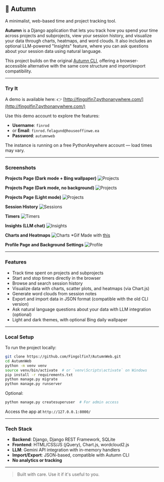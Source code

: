 ## 🍁 Autumn 

A minimalist, web-based time and project tracking tool.

**Autumn** is a Django application that lets you track how you spend your time across projects and subprojects, view your session history, and visualize your data through charts, heatmaps, and word clouds. It also includes an optional LLM-powered "Insights" feature, where you can ask questions about your session data using natural language.

This project builds on the original [Autumn CLI](https://github.com/Fingolfin7/Autumn), offering a browser-accessible alternative with the same core structure and import/export compatibility.

---

### Try It

A demo is available here:
👉 [http://fingolfin7.pythonanywhere.com/](http://fingolfin7.pythonanywhere.com/)

Use this demo account to explore the features:
- **Username**: `finrod` 
- or **Email**: `finrod.felagund@houseoffinwe.ea`
- **Password**: `autumnweb`

The instance is running on a free PythonAnywhere account — load times may vary.

---

### Screenshots

**Projects Page (Dark mode + Bing wallpaper)**
![Projects](https://github.com/user-attachments/assets/ea91c1d7-4ed5-4891-ab57-36daa2fdde27)

**Projects Page (Dark mode, no background)**
![Projects](https://github.com/user-attachments/assets/9d0f9211-f7c8-4359-91c8-90de571d4c29)

**Projects Page (Light mode)**
![Projects](https://github.com/user-attachments/assets/a2c24c0f-ca49-447c-9072-83066797e766)

**Session History**
![Sessions](https://github.com/user-attachments/assets/f79a7097-0f2a-40d5-9190-a71b0bafe65e)

**Timers**
![Timers](https://github.com/user-attachments/assets/2933c467-15cd-4191-befa-5bea096229f3)

**Insights (LLM chat)**
![Insights](https://github.com/user-attachments/assets/a6ae39f0-e972-418a-9989-f3b62c2cd4dd)

**Charts and Heatmaps**
![Charts](https://github.com/user-attachments/assets/382046ca-7a65-46d9-851f-6185738ce2fb)
*Gif Made with [this](https://github.com/Fingolfin7/GIF-Maker)

**Profile Page and Background Settings**
![Profile](https://github.com/user-attachments/assets/2409abdc-847a-4fbd-ac51-ba996174226d)


---

### Features

* Track time spent on projects and subprojects
* Start and stop timers directly in the browser
* Browse and search session history
* Visualize data with charts, scatter plots, and heatmaps (via Chart.js)
* Generate word clouds from session notes
* Export and import data in JSON format (compatible with the old CLI version)
* Ask natural language questions about your data with LLM integration (optional)
* Light and dark themes, with optional Bing daily wallpaper

---

### Local Setup

To run the project locally:

```bash
git clone https://github.com/Fingolfin7/AutumnWeb.git
cd AutumnWeb
python -m venv venv
source venv/bin/activate  # or `venv\Scripts\activate` on Windows
pip install -r requirements.txt
python manage.py migrate
python manage.py runserver
```

Optional:

```bash
python manage.py createsuperuser  # For admin access
```

Access the app at `http://127.0.0.1:8000/`

---

### Tech Stack

* **Backend**: Django, Django REST Framework, SQLite
* **Frontend**: HTML/CSS/JS (jQuery), Chart.js, wordcloud2.js
* **LLM**: Gemini API integration with in-memory handlers
* **Import/Export**: JSON-based, compatible with Autumn CLI
* **No analytics or tracking**

---

> Built with care. Use it if it's useful to you.

